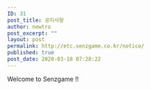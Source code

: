 ```yaml
---
ID: 31
post_title: 공지사항
author: newtro
post_excerpt: ""
layout: post
permalink: http://etc.senzgame.co.kr/notice/
published: true
post_date: 2020-03-18 07:28:22
---
```

<!-- wp:paragraph -->
<p>Welcome to Senzgame !!</p>
<!-- /wp:paragraph -->